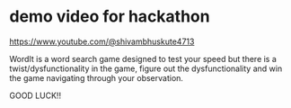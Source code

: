 # demo video for hackathon
https://www.youtube.com/@shivambhuskute4713

WordIt is a word search game designed to test your speed but there is a twist/dysfunctionality in the game, figure out the dysfunctionality and win the game navigating through your observation.

GOOD LUCK!!
